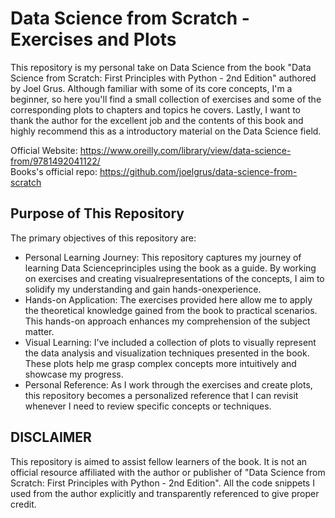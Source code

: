 # **Data Science from Scratch - Exercises and Plots**

This repository is my personal take on Data Science from the book "Data Science from Scratch: First Principles with Python - 2nd Edition" authored by Joel Grus. Although familiar with some of its core concepts, I'm a beginner, so here you'll find a small collection of exercises and some of the corresponding plots to chapters and topics he covers. Lastly, I want to thank the author for the excellent job and the contents of this book and highly recommend this as a introductory material on the Data Science field.

Official Website: https://www.oreilly.com/library/view/data-science-from/9781492041122/ <br>
Books's official repo: https://github.com/joelgrus/data-science-from-scratch

## Purpose of This Repository

The primary objectives of this repository are:

- Personal Learning Journey: This repository captures my journey of learning Data Scienceprinciples using the book as a guide. By working on exercises and creating visualrepresentations of the concepts, I aim to solidify my understanding and gain hands-onexperience.
- Hands-on Application: The exercises provided here allow me to apply the theoretical knowledge gained from the book to practical scenarios. This hands-on approach enhances my comprehension of the subject matter.
- Visual Learning: I've included a collection of plots to visually represent the data analysis and visualization techniques presented in the book. These plots help me grasp complex concepts more intuitively and showcase my progress.
- Personal Reference: As I work through the exercises and create plots, this repository becomes a personalized reference that I can revisit whenever I need to review specific concepts or techniques.


## **DISCLAIMER**

This repository is aimed to assist fellow learners of the book. It is not an official resource affiliated with the author or publisher of "Data Science from Scratch: First Principles with Python - 2nd Edition". All the code snippets I used from the author explicitly and transparently referenced to give proper credit.